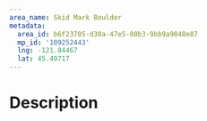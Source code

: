 ```yaml
---
area_name: Skid Mark Boulder
metadata:
  area_id: b6f23705-d30a-47e5-80b3-9bb9a9048e87
  mp_id: '109252443'
  lng: -121.84467
  lat: 45.49717
---
```

# Description
